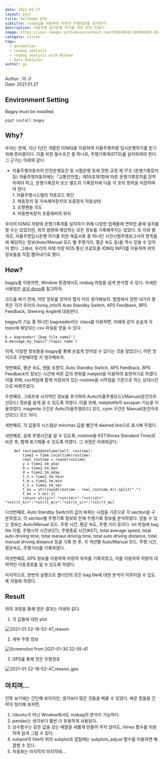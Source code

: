 ```yaml
---
date: 2021-01-27
layout: post
title: Selfmade DTG
subtitle: rosbag을 이용하여 차량의 주행정보를 분석하기!
description: 자율주행 임시운행 허가를 위한 DTG 만들기
image: https://user-images.githubusercontent.com/59161083/105984936-2b46d280-60de-11eb-9411-8a07a1ea9b79.png
category: vision
tags:
  - automation
  - rosbag analysis
  - rosbag analysis with Window
  - Data Analysis
author: gu
---
```

Author : 이  구 <br/>
Date: 2021.01.27

## Environment Setting
Bagpy must be installed.

```(python)
pip3 install bagpy
```

## Why?
우리는 현재, 지난 1년간 개발한 IONIQ을 이용하여 자율주행차량 임시운행허가를 받기위해 준비중이다.
이를 위한 필수조건 중 하나로, 주행기록계(DTG)를 설치하여야 한다. 그 근거는 아래와 같다.

- 자율주행자동차의 안전운행요건 및 시험운행 등에 관한 규정 제 17조 (운행기록장치 등)
   자율주행자동차에는「교통안전법」제55조제1항에 따른 운행기록장치를 장착하여야 하고, 운행기록장치 또는 별도의 기록장치에 다음 각 호의 항목을 저장하여야 한다.     
		 1. 자율주행시스템의 작동모드 확인   
		 2. 제동장치 및 가속제어장치의 조종장치 작동상태   
		 3. 조향핸들 각도   
		 4. 자동변속장치 조종레버의 위치   

우리의 IONIQ 차량에 운행기록계를 설치하기 위해 다양한 업체들에 연락한 끝에 설치를 할 수는 있었지만, 위의 법령에 해당하는 모든 정보를 기록해주지는 않았다.
또 이와 별개로, 자율주행임시운행 허가를 위한 제출서류 중 하나인 사전시험주행보고서의 항목들에 해당하는 정보(Auto/Manual 모드 별 주행거리, 평균 속도 등)들 역시 얻을 수 있어야 했다. 
그래서, 우리의 자체 차량 ROS 통신 프로토콜 IONIQ INFO를 이용하여 위의 정보들을 직접 뽑아내기로 했다.

## How?
bagpy를 이용하면, Window 환경에서도 rosbag 파일을 쉽게 분석할 수 있다.
자세한 사용법은 [공식 docs](https://jmscslgroup.github.io/bagpy/)를 참고하자. 

코드를 짜기 전에, 어떤 정보를 얻어야 할지 미리 생각해보자.
법령에서 정한 네가지 항목은 각각 우리의 /Ioniq_info의 Auto Standby Switch, APS Feedback, BPS Feedback, Steering Angle에 대응한다.

bagpy의 기능 중 하나인 bagreader라는 class를 이용하면, 아래와 같이 손쉽게 각 topic에 해당되는 csv 파일을 얻을 수 있다.
```(python)
b = bagreader('[bag file name]')
b.message_by_topic('/topic name')   
```

이제, 다양한 정보들을 bagpy를 통해 손쉽게 얻어낼 수 있다는 것을 알았으니, 어떤 방식으로 구현해야할 지 생각해보자.

첫번째로, 평균 속도, 핸들 조향각, Auto Standby Switch, APS Feedback, BPS Feedback의 정보는 시간에 따른 값의 변화를 matplot을 이용하여 표현하기로 하였다.
이를 위해, csv파일에 함께 저장되어 있는 rostime을 시작점을 기준으로 하는 상대시간으로 바꿔주었다. 

두번째로, 그래프에 시각적인 정보를 추가하여 Auto(자율주행모드)/Manual(운전자우선모드) 정보를 쉽게 알 수 있도록 하였다.
이를 위해, matplotlib의 axvspan 기능을 이용하였다.
magenta 구간은 Auto(자율주행모드) 모드, cyon 구간은 Manual(운전자우선모드) 모드 이다.

세번째로, 각 값들의 시스템상 min/max 값을 빨간색 dashed line으로 표시해 주었다.


네번째로, 실제 주행시간을 알 수 있도록, rostime을 KST(Korea Standard Time)로 바꾼 후, 함께 표기해줄 수 있도록 하였다.
그 과정은 아래와같다.

```(python)
    def rostime2datetime(self, rostime):
        time2 = time.localtime(rostime)
        real_rostime = round(rostime) 
        y = time2.tm_year 
        m = time2.tm_mon
        d = time2.tm_mday
        t_h = time2.tm_hour
        t_m = time2.tm_min
        t_s = time2.tm_sec
        t_ms = str(round(rostime - real_rostime,4)).split(".")
        t_ms = t_ms[-1] 
        return str(y)+"-"+str(m)+"-"+str(d)+" "+str(t_h)+":"+str(t_m)+":"+str(t_s)+":"+str(t_ms)
```

다섯번째로, Auto Standby Switch의 값이 바뀌는 시점을 기준으로 각 section을 구분하였고, 각 section별 주행기록 정보와 전체 주행기록 정보를 분석하였다. 
얻을 수 있는 정보는 Auto/Manual 모드. 주행 시간, 평균 속도, 주행 거리 등이다.
txt 파일에 bag file 이름, 주행시작 시간(KST), 주행종료 시간(KST), total average speed, total auto driving time, total manaul driving time, total auto driving distance, total manual driving distance 등을 기록 한 후, 각 섹션별 Auto/Manual 모드, 주행 시간, 평균속도, 주행거리를 기록하였다.

여섯번째로, GPS 정보를 이용하여 차량의 위치를 기록하였고, 이를 이용하여 차량의 대략적인 이동경로를 알 수 있도록 하였다.

마지막으로, 한번의 실행으로 폴더안의 모든 bag file에 대한 분석이 이루어질 수 있도록 자동화 하였다.

## Result
위의 과정을 통해 얻은 결과는 아래와 같다.   

1. 각 값들에 대한 plot   

![2021-01-22-16-52-47_reason](https://user-images.githubusercontent.com/59161083/106358230-2be5a000-634e-11eb-879a-8dd32814673e.png)

2. 세부 주행 정보   

![Screenshot from 2021-01-30 22-55-41](https://user-images.githubusercontent.com/59161083/106358246-56375d80-634e-11eb-9a1f-8a296d403a77.png)

3. GPS를 통해 얻은 주행경로   

![2021-01-22-16-52-47_reason_gps](https://user-images.githubusercontent.com/59161083/106358269-81ba4800-634e-11eb-999f-872914191638.png)

## 마치며...
언뜻 보기에는 간단해 보이지만, 생각보다 많은 것들을 배울 수 있었다. 
배운 점들을 간략히 정리해 보자면,
1. Ubuntu가 아닌 Window에서도 rosbag의 분석이 가능하다.   
2. pandas는 생각보다 훨씬 더 유용하게 사용된다.
3. 상수함수는 같은 값을 갖는 배열을 새롭게 만들어 주지 않아도, hlines 함수를 이용하여 쉽게 그릴 수 있다.   
4. subplot의 title이 위의 subplot과 겹칠때는 subplots_adjust 함수를 이용하면 해결할 수 있다.
5. 자동화는 마지막의 마지막에...
